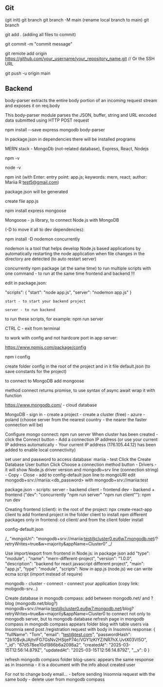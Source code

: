 ## Git

(git init)
git branch
git branch -M main (rename local branch to main)
git branch

git add . (adding all files to commit)

git commit -m "commit message"

git remote add origin https://github.com/your_username/your_repository_name.git // Or the SSH URL

git push -u origin main

## Backend

body-parser extracts the entire body portion of an incoming request stream and exposes it on req.body

This body-parser module parses the JSON, buffer, string and URL encoded data submitted using HTTP POST request

npm install --save express mongodb body-parser

In package.json in dependencies there will be installed programs

MERN stack - MongoDb (not-related database), Express, React, Nodejs

npm -v

node -v

npm init (with Enter: entry point: app.js; keywords: mern, react; author: Mariia R <test5@gmail.com>)

package.json will be generated

create file app.js

npm install express mongoose

Mongoose - js library, to connect Node.js with MongoDB

(-D to move it all to dev dependencies):

npm install -D nodemon concurrently

nodemon is a tool that helps develop Node.js based applications
by automatically restarting the node application when file changes
in the directory are detected (to auto restart server)

concurrently npm package (at the same time) to run multiple scripts with one command - to
run at the same time frontend and backend !!!

edit in package.json:

"scripts": {
"start": "node app.js",
"server": "nodemon app.js"
}

    start - to start your backend project

    server - to run backend

to run these scripts, for example: npm run server

CTRL C - exit from terminal

to work with config and not hardcore port in app server:

https://www.npmjs.com/package/config

npm i config

create folder config in the root of the project and in it file default.json (to save
constants for the project)

to connect to MongoDB add mongoose

method connect returns promise, to use syntax of async await wrap it with function

https://www.mongodb.com/ - cloud database

MongoDB - sign in - create a project - create a cluster (free) -
azure - poland (choose server from the nearest country - the nearer the faster connection will be)

Configure mongo connect:
npm run server
When cluster has been created - click the Connect button -
Add a connection IP address (or use your current IP address automatically - Your current IP address (176.105.44.12) has been added to enable local connectivity)

set user and password to access database: mariia - test
Click the Create Database User button
Click Choose a connection method button - Drivers - it will show Node.js driver version
and mongodb+srv line (connection string) - Copy - Close - add to config-default json line to mongoURI
edit mongodb+srv://mariia:<db_password> with mongodb+srv://mariia:test

package.json - scripts:
server - backend
client - frontend
dev - backend + frontend ("dev": "concurrently \"npm run server\" \"npm run client\""): npm run dev

Creating frontend (client):
in the root of the project: npx create-react-app client
to add frontend project in the folder client
to install npm different packages only in frontend: cd client/ and from the client folder install

config-default.json

/_ "mongoUri": "mongodb+srv://mariia:test@cluster0.eu6w7.mongodb.net/?retryWrites=true&w=majority&appName=Cluster0" _/

Use import/export from frontend in Node.js: in package json add "type": "module", :
"name": "mern-different-project",
"version": "1.0.0",
"description": "backend for react javascript different project",
"main": "app.js",
"type": "module",
"scripts":
Now in app.js (node.js) we can write ecma script (import instead of require)

mongodb - cluster - connect - connect your application (copy link: mobgodb-srv...)

Create database in mongodb compass:
add between mongodb.net/ and ? blog (mongodb.net/blog?)
mongodb+srv://mariia:test@cluster0.eu6w7.mongodb.net/blog?retryWrites=true&w=majority&appName=Cluster0
to connect not only to mongodb server, but to mongodb database
refresh page in mongodb compass
in mongodb compass appears folder blog with table users
via Insomnia send post /registration request with body
in Insomnis response:
{
"fullName": "Tom",
"email": "test@test.com",
"passwordHash": "$2b$10$vjkJAjtvlFG7GsNv2HSijeP74c/VGY1zKIYZ/NR7hX.UvtX03VI5O",
"\_id": "67d578ee10d1986b6a2098a2",
"createdAt": "2025-03-15T12:56:14.879Z",
"updatedAt": "2025-03-15T12:56:14.879Z",
"\_\_v": 0
}

refresh mongodb compass folder blog-users: appears the same response as in Insomnia - it is a document with
the info about created user

For not to change body email... - before sending Insomnia request with the same body - delete
user from mongodb compass
